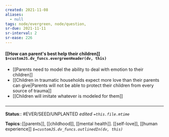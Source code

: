 ```yaml
---
created: 2021-11-08 
aliases:
  - null
tags: node/evergreen, node/question, 
sr-due: 2021-11-11
sr-interval: 2
sr-ease: 226
---
```


#### [[How can parent's best help their children]] `$=customJS.dv_funcs.evergreenHeader(dv, this)`

- [[Parents need to model the ability to deal with emotion to their children]]
- [[Children in traumatic households expect more love than their parents can give|Parents will not be able to protect their children from every source of trauma]]
- [[Children will imitate whatever is modeled for them]]

### <hr class="footnote"/>

**Status**:: #EVER/SEED/UNPLANTED
*edited `=this.file.mtime`*

**Topics**::[[parents]], [[childhood]], [[mental health]]. [[self-love]], [[human experience]]
*`$=customJS.dv_funcs.outlinedIn(dv, this)`*
